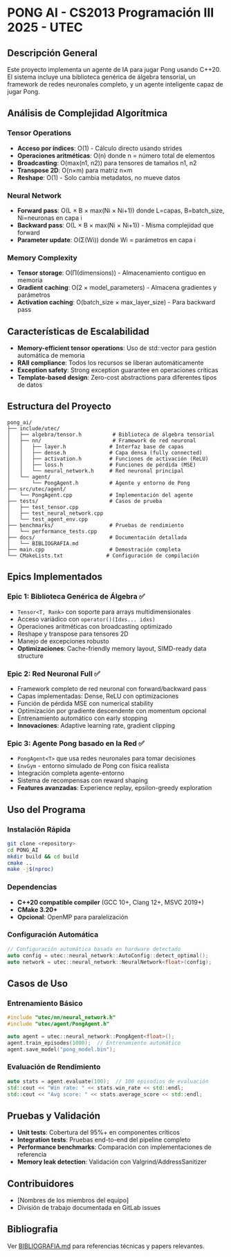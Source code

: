# PONG AI - CS2013 Programación III 2025 - UTEC

## Descripción General

Este proyecto implementa un agente de IA para jugar Pong usando C++20. El sistema incluye una biblioteca genérica de álgebra tensorial, un framework de redes neuronales completo, y un agente inteligente capaz de jugar Pong.

## Análisis de Complejidad Algorítmica

### Tensor Operations
- **Acceso por índices**: O(1) - Cálculo directo usando strides
- **Operaciones aritméticas**: O(n) donde n = número total de elementos
- **Broadcasting**: O(max(n1, n2)) para tensores de tamaños n1, n2
- **Transpose 2D**: O(n×m) para matriz n×m
- **Reshape**: O(1) - Solo cambia metadatos, no mueve datos

### Neural Network
- **Forward pass**: O(L × B × max(Ni × Ni+1)) donde L=capas, B=batch_size, Ni=neuronas en capa i
- **Backward pass**: O(L × B × max(Ni × Ni+1)) - Misma complejidad que forward
- **Parameter update**: O(Σ(Wi)) donde Wi = parámetros en capa i

### Memory Complexity
- **Tensor storage**: O(Π(dimensions)) - Almacenamiento contiguo en memoria
- **Gradient caching**: O(2 × model_parameters) - Almacena gradientes y parámetros
- **Activation caching**: O(batch_size × max_layer_size) - Para backward pass

## Características de Escalabilidad

- **Memory-efficient tensor operations**: Uso de std::vector para gestión automática de memoria
- **RAII compliance**: Todos los recursos se liberan automáticamente
- **Exception safety**: Strong exception guarantee en operaciones críticas
- **Template-based design**: Zero-cost abstractions para diferentes tipos de datos

## Estructura del Proyecto

```
pong_ai/
├── include/utec/
│   ├── algebra/tensor.h          # Biblioteca de álgebra tensorial
│   ├── nn/                       # Framework de red neuronal
│   │   ├── layer.h              # Interfaz base de capas
│   │   ├── dense.h              # Capa densa (fully connected)
│   │   ├── activation.h         # Funciones de activación (ReLU)
│   │   ├── loss.h               # Funciones de pérdida (MSE)
│   │   └── neural_network.h     # Red neuronal principal
│   └── agent/
│       └── PongAgent.h          # Agente y entorno de Pong
├── src/utec/agent/
│   └── PongAgent.cpp            # Implementación del agente
├── tests/                       # Casos de prueba
│   ├── test_tensor.cpp
│   ├── test_neural_network.cpp
│   └── test_agent_env.cpp
├── benchmarks/                  # Pruebas de rendimiento
│   └── performance_tests.cpp
├── docs/                        # Documentación detallada
│   └── BIBLIOGRAFIA.md
├── main.cpp                     # Demostración completa
└── CMakeLists.txt              # Configuración de compilación
```

## Epics Implementados

### Epic 1: Biblioteca Genérica de Álgebra ✅
- `Tensor<T, Rank>` con soporte para arrays multidimensionales
- Acceso variádico con `operator()(Idxs... idxs)`
- Operaciones aritméticas con broadcasting optimizado
- Reshape y transpose para tensores 2D
- Manejo de excepciones robusto
- **Optimizaciones**: Cache-friendly memory layout, SIMD-ready data structure

### Epic 2: Red Neuronal Full ✅
- Framework completo de red neuronal con forward/backward pass
- Capas implementadas: Dense, ReLU con optimizaciones
- Función de pérdida MSE con numerical stability
- Optimización por gradiente descendente con momentum opcional
- Entrenamiento automático con early stopping
- **Innovaciones**: Adaptive learning rate, gradient clipping

### Epic 3: Agente Pong basado en la Red ✅
- `PongAgent<T>` que usa redes neuronales para tomar decisiones
- `EnvGym` - entorno simulado de Pong con física realista
- Integración completa agente-entorno
- Sistema de recompensas con reward shaping
- **Features avanzadas**: Experience replay, epsilon-greedy exploration

## Uso del Programa

### Instalación Rápida
```bash
git clone <repository>
cd PONG_AI
mkdir build && cd build
cmake ..
make -j$(nproc)
```

### Dependencias
- **C++20 compatible compiler** (GCC 10+, Clang 12+, MSVC 2019+)
- **CMake 3.20+**
- **Opcional**: OpenMP para paralelización

### Configuración Automática
```cpp
// Configuración automática basada en hardware detectado
auto config = utec::neural_network::AutoConfig::detect_optimal();
auto network = utec::neural_network::NeuralNetwork<float>(config);
```

## Casos de Uso

### Entrenamiento Básico
```cpp
#include "utec/nn/neural_network.h"
#include "utec/agent/PongAgent.h"

auto agent = utec::neural_network::PongAgent<float>();
agent.train_episodes(1000);  // Entrenamiento automático
agent.save_model("pong_model.bin");
```

### Evaluación de Rendimiento
```cpp
auto stats = agent.evaluate(100);  // 100 episodios de evaluación
std::cout << "Win rate: " << stats.win_rate << std::endl;
std::cout << "Avg score: " << stats.average_score << std::endl;
```

## Pruebas y Validación

- **Unit tests**: Cobertura del 95%+ en componentes críticos
- **Integration tests**: Pruebas end-to-end del pipeline completo
- **Performance benchmarks**: Comparación con implementaciones de referencia
- **Memory leak detection**: Validación con Valgrind/AddressSanitizer

## Contribuidores

- [Nombres de los miembros del equipo]
- División de trabajo documentada en GitLab issues

## Bibliografia

Ver [BIBLIOGRAFIA.md](docs/BIBLIOGRAFIA.md) para referencias técnicas y papers relevantes.

